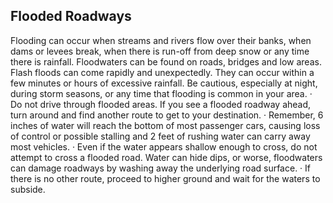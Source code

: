 ## Flooded Roadways
Flooding can occur when streams and rivers flow over their banks, when dams or levees break, when there is run-off from deep snow or any time there is rainfall. Floodwaters can be found on roads, bridges and low areas. Flash floods can come rapidly and unexpectedly. They can occur within a few minutes or hours of excessive rainfall. Be cautious, especially at night, during storm seasons, or any time that flooding is common in your area.
· Do not drive through flooded areas. If you see a flooded roadway ahead, turn around and find another route to get to your destination.
· Remember, 6 inches of water will reach the bottom of most passenger cars, causing loss of control or possible stalling and 2 feet of rushing water can carry away most vehicles.
· Even if the water appears shallow enough to cross, do not attempt to cross a flooded road. Water can hide dips, or worse, floodwaters can damage roadways by washing away the underlying road surface.
· If there is no other route, proceed to higher ground and wait for the waters to subside.